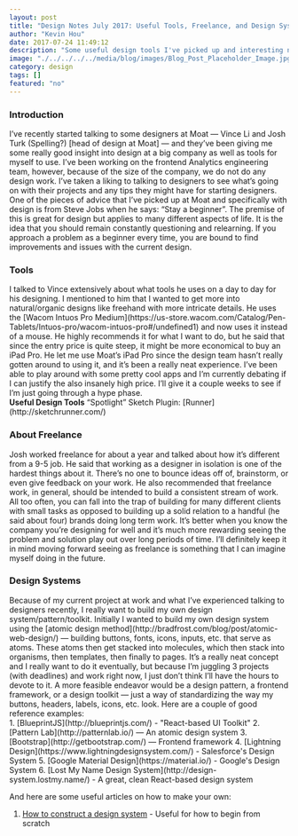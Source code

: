 ```yaml
---
layout: post
title: "Design Notes July 2017: Useful Tools, Freelance, and Design Systems"
author: "Kevin Hou"
date: 2017-07-24 11:49:12
description: "Some useful design tools I've picked up and interesting notes about freelance work (not limited to design specifically) as well as my thoughts on design systems."
image: "./../../../../media/blog/images/Blog_Post_Placeholder_Image.jpg"
category: design
tags: []
featured: "no"
---
```

<h3 class="post-subheader">Introduction</h3>
I’ve recently started talking to some designers at Moat — Vince Li and Josh Turk (Spelling?) [head of design at Moat] — and they’ve been giving me some really good insight into design at a big company as well as tools for myself to use. I’ve been working on the frontend Analytics engineering team, however, because of the size of the company, we do not do any design work. I’ve taken a liking to talking to designers to see what’s going on with their projects and any tips they might have for starting designers.
<br class="post-line-break">
One of the pieces of advice that I’ve picked up at Moat and specifically with design is from Steve Jobs when he says: “Stay a beginner”. The premise of this is great for design but applies to many different aspects of life. It is the idea that you should remain constantly questioning and relearning. If you approach a problem as a beginner every time, you are bound to find improvements and issues with the current design.
<br class="post-line-break">
<h3 class="post-subheader">Tools</h3>
I talked to Vince extensively about what tools he uses on a day to day for his designing. I mentioned to him that I wanted to get more into natural/organic designs like freehand with more intricate details. He uses the [Wacom Intuos Pro Medium](https://us-store.wacom.com/Catalog/Pen-Tablets/Intuos-pro/wacom-intuos-pro#/undefined1) and now uses it instead of a mouse. He highly recommends it for what I want to do, but he said that since the entry price is quite steep, it might be more economical to buy an iPad Pro. He let me use Moat’s iPad Pro since the design team hasn’t really gotten around to using it, and it’s been a really neat experience. I’ve been able to play around with some pretty cool apps and I’m currently debating if I can justify the also insanely high price. I’ll give it a couple weeks to see if I’m just going through a hype phase.
<br class="post-line-break">
<b>Useful Design Tools</b>
“Spotlight” Sketch Plugin: [Runner](http://sketchrunner.com/)
<br class="post-line-break">
<h3 class="post-subheader">About Freelance</h3>
Josh worked freelance for about a year and talked about how it’s different from a 9-5 job. He said that working as a designer in isolation is one of the hardest things about it. There’s no one to bounce ideas off of, brainstorm, or even give feedback on your work. He also recommended that freelance work, in general, should be intended to build a consistent stream of work. All too often, you can fall into the trap of building for many different clients with small tasks as opposed to building up a solid relation to a handful (he said about four) brands doing long term work. It’s better when you know the company you’re designing for well and it’s much more rewarding seeing the problem and solution play out over long periods of time. I’ll definitely keep it in mind moving forward seeing as freelance is something that I can imagine myself doing in the future.
<br class="post-line-break">
<h3 class="post-subheader">Design Systems</h3>
Because of my current project at work and what I’ve experienced talking to designers recently, I really want to build my own design system/pattern/toolkit. Initially I wanted to build my own design system using the [atomic design method](http://bradfrost.com/blog/post/atomic-web-design/) — building buttons, fonts, icons, inputs, etc. that serve as atoms. These atoms then get stacked into molecules, which then stack into organisms, then templates, then finally to pages. It’s a really neat concept and I really want to do it eventually, but because I’m juggling 3 projects (with deadlines) and work right now, I just don’t think I’ll have the hours to devote to it. A more feasible endeavor would be a design pattern, a frontend framework, or a design toolkit — just a way of standardizing the way my buttons, headers, labels, icons, etc. look. Here are a couple of good reference examples:<br>
1. [BlueprintJS](http://blueprintjs.com/) - "React-based UI Toolkit"  
2. [Pattern Lab](http://patternlab.io/) — An atomic design system  
3. [Bootstrap](http://getbootstrap.com/) — Frontend framework  
4. [Lightning Design](https://www.lightningdesignsystem.com/) - Salesforce's Design System  
5. [Google Material Design](https://material.io/) - Google's Design System  
6. [Lost My Name Design System](http://design-system.lostmy.name/) - A great, clean React-based design system  

And here are some useful articles on how to make your own:
1. [How to construct a design system](https://medium.freecodecamp.org/how-to-construct-a-design-system-864adbf2a117) - Useful for how to begin from scratch
